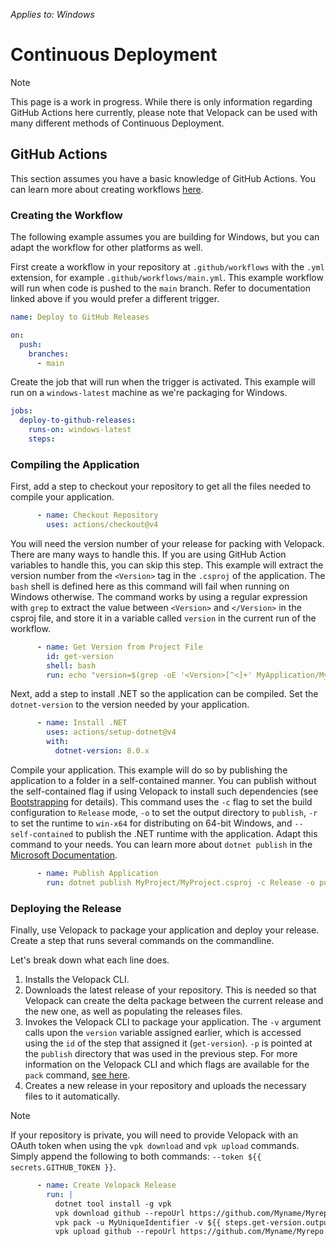 _Applies to: Windows_

# Continuous Deployment

> [!NOTE]
> This page is a work in progress. While there is only information regarding GitHub Actions here currently, please note
that Velopack can be used with many different methods of Continuous Deployment.

## GitHub Actions

This section assumes you have a basic knowledge of GitHub Actions. You can learn more about
creating workflows [here](https://docs.github.com/en/actions/deployment/about-deployments/deploying-with-github-actions).

### Creating the Workflow

The following example assumes you are building for Windows, but you can adapt the workflow for other platforms as well.

First create a workflow in your repository at `.github/workflows` with the `.yml` extension, for example
`.github/workflows/main.yml`. This example workflow will run when code is pushed to the `main` branch. Refer to
documentation linked above if you would prefer a different trigger.

```yml
name: Deploy to GitHub Releases

on:
  push:
    branches:
      - main
```

Create the job that will run when the trigger is activated. This example will run on a `windows-latest` machine as we're
packaging for Windows.

```yml
jobs:
  deploy-to-github-releases:
    runs-on: windows-latest
    steps:
```

### Compiling the Application

First, add a step to checkout your repository to get all the files needed to compile your application.

```yml
      - name: Checkout Repository
        uses: actions/checkout@v4
```

You will need the version number of your release for packing with Velopack. There are many ways to handle this.
If you are using GitHub Action variables to handle this, you can skip this step. This example will extract the
version number from the `<Version>` tag in the `.csproj` of the application. The `bash` shell is defined here
as this command will fail when running on Windows otherwise. The command works by using a regular expression
with `grep` to extract the value between `<Version>` and `</Version>` in the csproj file, and store it in a
variable called `version` in the current run of the workflow.

```yml
      - name: Get Version from Project File
        id: get-version
        shell: bash
        run: echo "version=$(grep -oE '<Version>[^<]+' MyApplication/MyApplication.csproj | sed 's/<Version>//')" >> $GITHUB_OUTPUT
```

Next, add a step to install .NET so the application can be compiled. Set the `dotnet-version` to the version needed by
your application.

```yml
      - name: Install .NET
        uses: actions/setup-dotnet@v4
        with:
          dotnet-version: 8.0.x
```

Compile your application. This example will do so by publishing the application to a folder in a self-contained manner.
You can publish without the self-contained flag if using Velopack to install such dependencies
(see [Bootstrapping](../packaging/bootstrapping.md) for details). This command uses the `-c` flag to set the build
configuration to `Release` mode, `-o` to set the output directory to `publish`, `-r` to set the runtime
to `win-x64` for distributing on 64-bit Windows, and `--self-contained` to publish the .NET runtime with the
application. Adapt this command to your needs. You can learn more about
`dotnet publish` in the [Microsoft Documentation](https://learn.microsoft.com/en-us/dotnet/core/tools/dotnet-publish).

```yml
      - name: Publish Application
        run: dotnet publish MyProject/MyProject.csproj -c Release -o publish -r win-x64 --self-contained true
```

### Deploying the Release

Finally, use Velopack to package your application and deploy your release. Create a step that runs several commands
on the commandline.

Let's break down what each line does.

1. Installs the Velopack CLI.
2. Downloads the latest release of your repository. This is needed so that Velopack can create the delta package
between the current release and the new one, as well as populating the releases files.
3. Invokes the Velopack CLI to package your application. The `-v` argument calls upon
the `version` variable assigned earlier, which is accessed using the `id` of the step that assigned it (`get-version`).
`-p` is pointed at the `publish` directory that was used in the previous step. For more information on the Velopack CLI
and which flags are available for the `pack` command, [see here](../packaging/overview.md).
4. Creates a new release in your repository and uploads the necessary files to it automatically.

> [!NOTE]
> If your repository is private, you will need to provide Velopack with an OAuth token when using the `vpk download`
and `vpk upload` commands. Simply append the following to both commands: `--token ${{ secrets.GITHUB_TOKEN }}`.

```yml
      - name: Create Velopack Release
        run: |
          dotnet tool install -g vpk
          vpk download github --repoUrl https://github.com/Myname/Myrepo
          vpk pack -u MyUniqueIdentifier -v ${{ steps.get-version.outputs.version }} -p publish
          vpk upload github --repoUrl https://github.com/Myname/Myrepo --publish --releaseName "MyProject ${{ steps.get-version.outputs.version }}" --tag v${{ steps.get-version.outputs.version }}
```